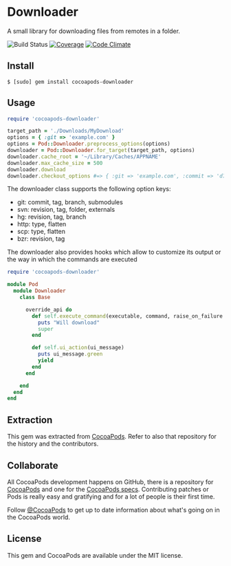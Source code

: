# Downloader

A small library for downloading files from remotes in a folder.

![Build Status](https://github.com/CocoaPods/cocoapods-downloader/actions/workflows/Specs.yml/badge.svg)
[![Coverage](https://img.shields.io/codeclimate/coverage/github/CocoaPods/cocoapods-downloader.svg?style=flat)](https://codeclimate.com/github/CocoaPods/cocoapods-downloader)
[![Code Climate](https://img.shields.io/codeclimate/github/CocoaPods/cocoapods-downloader.svg?style=flat)](https://codeclimate.com/github/CocoaPods/cocoapods-downloader)

## Install

```
$ [sudo] gem install cocoapods-downloader
```

## Usage

```ruby
require 'cocoapods-downloader'

target_path = './Downloads/MyDownload'
options = { :git => 'example.com' }
options = Pod::Downloader.preprocess_options(options)
downloader = Pod::Downloader.for_target(target_path, options)
downloader.cache_root = '~/Library/Caches/APPNAME'
downloader.max_cache_size = 500
downloader.download
downloader.checkout_options #=> { :git => 'example.com', :commit => 'd7f410490dabf7a6bde665ba22da102c3acf1bd9' }
```

The downloader class supports the following option keys:

- git: commit, tag, branch, submodules
- svn: revision, tag, folder, externals
- hg: revision, tag, branch
- http: type, flatten
- scp: type, flatten
- bzr: revision, tag

The downloader also provides hooks which allow to customize its output or the way in which the commands are executed

```ruby
require 'cocoapods-downloader'

module Pod
  module Downloader
    class Base

      override_api do
        def self.execute_command(executable, command, raise_on_failure = false)
          puts "Will download"
          super
        end

        def self.ui_action(ui_message)
          puts ui_message.green
          yield
        end
      end

    end
  end
end
```

## Extraction

This gem was extracted from [CocoaPods](https://github.com/CocoaPods/CocoaPods). Refer to also that repository for the history and the contributors.

## Collaborate

All CocoaPods development happens on GitHub, there is a repository for [CocoaPods](https://github.com/CocoaPods/CocoaPods) and one for the [CocoaPods specs](https://github.com/CocoaPods/Specs). Contributing patches or Pods is really easy and gratifying and for a lot of people is their first time.

Follow [@CocoaPods](http://twitter.com/CocoaPods) to get up to date information about what's going on in the CocoaPods world.

## License

This gem and CocoaPods are available under the MIT license.
